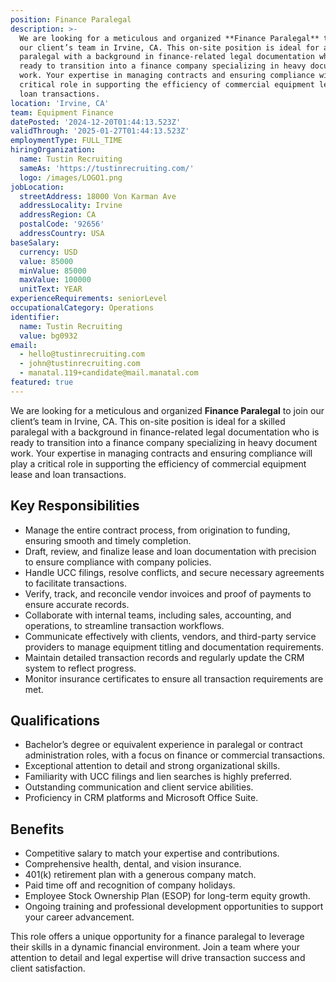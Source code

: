```yaml
---
position: Finance Paralegal
description: >-
  We are looking for a meticulous and organized **Finance Paralegal** to join
  our client’s team in Irvine, CA. This on-site position is ideal for a skilled
  paralegal with a background in finance-related legal documentation who is
  ready to transition into a finance company specializing in heavy document
  work. Your expertise in managing contracts and ensuring compliance will play a
  critical role in supporting the efficiency of commercial equipment lease and
  loan transactions.
location: 'Irvine, CA'
team: Equipment Finance
datePosted: '2024-12-20T01:44:13.523Z'
validThrough: '2025-01-27T01:44:13.523Z'
employmentType: FULL_TIME
hiringOrganization:
  name: Tustin Recruiting
  sameAs: 'https://tustinrecruiting.com/'
  logo: /images/LOGO1.png
jobLocation:
  streetAddress: 18000 Von Karman Ave
  addressLocality: Irvine
  addressRegion: CA
  postalCode: '92656'
  addressCountry: USA
baseSalary:
  currency: USD
  value: 85000
  minValue: 85000
  maxValue: 100000
  unitText: YEAR
experienceRequirements: seniorLevel
occupationalCategory: Operations
identifier:
  name: Tustin Recruiting
  value: bg0932
email:
  - hello@tustinrecruiting.com
  - john@tustinrecruiting.com
  - manatal.119+candidate@mail.manatal.com
featured: true
---
```



We are looking for a meticulous and organized **Finance Paralegal** to join our client’s team in Irvine, CA. This on-site position is ideal for a skilled paralegal with a background in finance-related legal documentation who is ready to transition into a finance company specializing in heavy document work. Your expertise in managing contracts and ensuring compliance will play a critical role in supporting the efficiency of commercial equipment lease and loan transactions.

## Key Responsibilities
- Manage the entire contract process, from origination to funding, ensuring smooth and timely completion.
- Draft, review, and finalize lease and loan documentation with precision to ensure compliance with company policies.
- Handle UCC filings, resolve conflicts, and secure necessary agreements to facilitate transactions.
- Verify, track, and reconcile vendor invoices and proof of payments to ensure accurate records.
- Collaborate with internal teams, including sales, accounting, and operations, to streamline transaction workflows.
- Communicate effectively with clients, vendors, and third-party service providers to manage equipment titling and documentation requirements.
- Maintain detailed transaction records and regularly update the CRM system to reflect progress.
- Monitor insurance certificates to ensure all transaction requirements are met.

## Qualifications
- Bachelor’s degree or equivalent experience in paralegal or contract administration roles, with a focus on finance or commercial transactions.
- Exceptional attention to detail and strong organizational skills.
- Familiarity with UCC filings and lien searches is highly preferred.
- Outstanding communication and client service abilities.
- Proficiency in CRM platforms and Microsoft Office Suite.

## Benefits
- Competitive salary to match your expertise and contributions.
- Comprehensive health, dental, and vision insurance.
- 401(k) retirement plan with a generous company match.
- Paid time off and recognition of company holidays.
- Employee Stock Ownership Plan (ESOP) for long-term equity growth.
- Ongoing training and professional development opportunities to support your career advancement.

This role offers a unique opportunity for a finance paralegal to leverage their skills in a dynamic financial environment. Join a team where your attention to detail and legal expertise will drive transaction success and client satisfaction.





